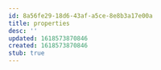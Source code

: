 ```yaml
---
id: 8a56fe29-18d6-43af-a5ce-8e8b3a17e00a
title: properties
desc: ''
updated: 1618573870846
created: 1618573870846
stub: true
---
```


